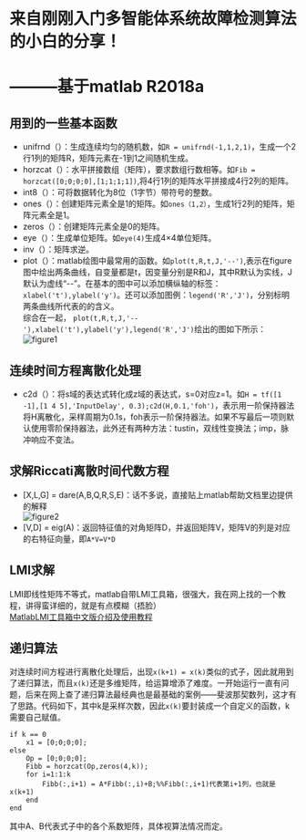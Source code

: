 # **来自刚刚入门多智能体系统故障检测算法的小白的分享！**   
# **———基于matlab R2018a**   
## **用到的一些基本函数**   
* unifrnd（）：生成连续均匀的随机数，如```R = unifrnd(-1,1,2,1)```，生成一个2行1列的矩阵R，矩阵元素在-1到1之间随机生成。   
* horzcat（）：水平拼接数组（矩阵），要求数组行数相等。如```Fib = horzcat([0;0;0;0],[1;1;1;1])```,将4行1列的矩阵水平拼接成4行2列的矩阵。   
* int8（）：可将数据转化为8位（1字节）带符号的整数。   
* ones（）：创建矩阵元素全是1的矩阵。如```ones（1,2）```，生成1行2列的矩阵，矩阵元素全是1。  
* zeros（）：创建矩阵元素全是0的矩阵。   
* eye（）：生成单位矩阵。如```eye(4)```生成4×4单位矩阵。
* inv（）：矩阵求逆。
* plot（）：matlab绘图中最常用的函数。如```plot(t,R,t,J,'--')```,表示在figure图中绘出两条曲线，自变量都是t，因变量分别是R和J，其中R默认为实线，J默认为虚线“--”。在基本的图中可以添加横纵轴的标签：```xlabel('t'),ylabel('y')```。还可以添加图例：```legend('R','J')```，分别标明两条曲线所代表的的含义。   
综合在一起，
```plot(t,R,t,J,'--'),xlabel('t'),ylabel('y'),legend('R','J')```绘出的图如下所示：      
![figure1](https://github.com/2163719/fury2me.github.io/blob/master/1.png)   

## **连续时间方程离散化处理**   
* c2d（）：将s域的表达式转化成z域的表达式，s=0对应z=1。如```H = tf([1 -1],[1 4 5],'InputDelay', 0.3);c2d(H,0.1,'foh')```，表示用一阶保持器法将H离散化，采样周期为0.1s，foh表示一阶保持器法。如果不写最后一项则默认使用零阶保持器法，此外还有两种方法：tustin，双线性变换法；imp，脉冲响应不变法。

## **求解Riccati离散时间代数方程**   
* [X,L,G] = dare(A,B,Q,R,S,E)：话不多说，直接贴上matlab帮助文档里边提供的解释   
![figure2](https://github.com/2163719/fury2me.github.io/blob/master/2.png)   
* [V,D] = eig(A)：返回特征值的对角矩阵D，并返回矩阵V，矩阵V的列是对应的右特征向量，即```A*V=V*D```

## **LMI求解**  
LMI即线性矩阵不等式，matlab自带LMI工具箱，很强大，我在网上找的一个教程，讲得蛮详细的，就是有点模糊（捂脸）   
[MatlabLMI工具箱中文版介绍及使用教程](https://github.com/2163719/fury2me.github.io/blob/master/MatlabLMI%E5%B7%A5%E5%85%B7%E7%AE%B1%E4%B8%AD%E6%96%87%E7%89%88%E4%BB%8B%E7%BB%8D%E5%8F%8A%E4%BD%BF%E7%94%A8%E6%95%99%E7%A8%8B.pdf)

## **递归算法**      
对连续时间方程进行离散化处理后，出现```x(k+1) = x(k)```类似的式子，因此就用到了递归算法，而且```x(k)```还是多维矩阵，给运算增添了难度。一开始运行一直有问题，后来在网上查了递归算法最经典也是最基础的案例——斐波那契数列，这才有了思路。代码如下，其中k是采样次数，因此```x(k)```要封装成一个自定义的函数，k需要自己赋值。   
```
if k == 0
    x1 = [0;0;0;0];
else
    Op = [0;0;0;0];
    Fibb = horzcat(Op,zeros(4,k));
    for i=1:1:k
        Fibb(:,i+1) = A*Fibb(:,i)+B;%%Fibb(:,i+1)代表第i+1列，也就是x(k+1)
    end
end
```
其中A、B代表式子中的各个系数矩阵，具体视算法情况而定。

